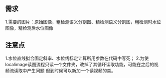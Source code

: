 ## 需求
1.需要的图片：原始图像，粗检测语义分割图、精检测语义分割图，粗检测时水位图像，精检测后水位图像
## 注意点
1.水位直线拟合固定斜率、水位线标定计算所用参数在代码中写死；
2.为使localimage读图流程只读一个文件夹，改掉了其循环读取功能，可能在之后的视频流读取中产生问题
    但到时候可以新加一个读视频的类。